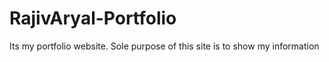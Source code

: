 # RajivAryal-Portfolio
Its my portfolio website. Sole purpose of this site is to show my information
